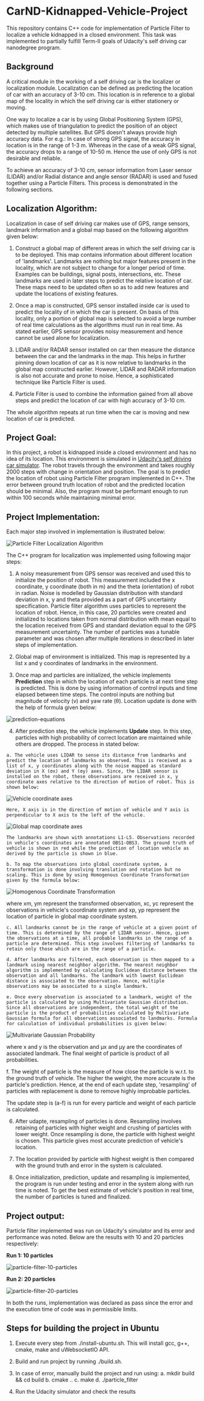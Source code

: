 # CarND-Kidnapped-Vehicle-Project
This repository contains C++ code for implementation of Particle Filter to localize a vehicle kidnapped in a closed environment. This task was implemented to partially fulfill Term-II goals of Udacity's self driving car nanodegree program.

## Background

A critical module in the working of a self driving car is the localizer or localization module. Localization can be defined as predicting the location of car with an accuracy of 3-10 cm. This location is in reference to a global map of the locality in which the self driving car is either stationery or moving.

One way to localize a car is by using Global Positioning System (GPS), which makes use of triangulation to predict the position of an object detected by multiple satellites. But GPS doesn't always provide high accuracy data. For e.g.: In case of strong GPS signal, the accuracy in location is in the range of 1-3 m. Whereas in the case of a weak GPS signal, the accuracy drops to a range of 10-50 m. Hence the use of only GPS is not desirable and reliable.

To achieve an accuracy of 3-10 cm, sensor information from Laser sensor (LIDAR) and/or Radial distance and angle sensor (RADAR) is used and fused together using a Particle Filters. This process is demonstrated in the following sections.


## Localization Algorithm:

Localization in case of self driving car makes use of GPS, range sensors, landmark information and a global map based on the following algorithm given below:

  1. Construct a global map of different areas in which the self driving car is to be deployed. This map contains information about different location of 'landmarks'. Landmarks are nothing but major features present in the locality, which are not subject to change for a longer period of time. Examples can be buildings, signal posts, intersections, etc. These landmarks are used in later steps to predict the relative location of car. These maps need to be updated often so as to add new features and update the locations of existing features.
  
  2. Once a map is constructed, GPS sensor installed inside car is used to predict the locality of in which the car is present. On basis of this locality, only a portion of global map is selected to avoid a large number of real time calculations as the algorithms must run in real time. As stated earlier, GPS sensor provides noisy measurement and hence cannot be used alone for localization.
  
  3. LIDAR and/or RADAR sensor installed on car then measure the distance between the car and the landmarks in the map. This helps in further pinning down location of car as it is now relative to landmarks in the global map constructed earlier. However, LIDAR and RADAR information is also not accurate and prone to noise. Hence, a sophisticated technique like Particle Filter is used.
  
  4. Particle Filter is used to combine the information gained from all above steps and predict the location of car with high accuracy of 3-10 cm.
  
The whole algorithm repeats at run time when the car is moving and new location of car is predicted.


## Project Goal:

In this project, a robot is kidnapped inside a closed environment and has no idea of its location. This environment is simulated in [Udacity's self driving car simulator](https://github.com/udacity/self-driving-car-sim/releases). The robot travels through the environment and takes roughly 2000 steps with change in orientation and position. The goal is to predict the location of robot using Particle Filter program implemented in C++. The error between ground truth location of robot and the predicted location should be minimal. Also, the program must be performant enough to run within 100 seconds while maintaining minimal error.


## Project Implementation:

Each major step involved in implementation is illustrated below:

![Particle Filter Localization Algorithm](https://raw.githubusercontent.com/sohonisaurabh/CarND-Kidnapped-Vehicle-Project/master/image-resources/particle-filter-localization-algorithm.png)

The C++ program for localization was implemented using following major steps:

  1. A noisy measurement from GPS sensor was received and used this to initialize the position of robot. This measurement included the x coordinate, y coordinate (both in m) and the theta (orientation) of robot in radian. Noise is modelled by Gaussian distribution with standard deviation in x, y and theta provided as a part of GPS uncertainty specification. 
  Particle filter algorithm uses particles to represent the location of robot. Hence, in this case, 20 particles were created and initialized to locations taken from normal distribution with mean equal to the location received from GPS and standard deviation equal to the GPS measurement uncertainty. The number of particles was a tunable parameter and was chosen after multiple iterations in described in later steps of implementation.
  
  2. Global map of environment is initialized. This map is represented by a list x and y coordinates of landmarks in the environment.
  
  3. Once map and particles are initialized, the vehicle implements **Prediction** step in which the location of each particle is at next time step is predicted. This is done by using information of control inputs and time elapsed between time steps. The control inputs are nothing but magnitude of velocity (v) and yaw rate (θ). Location update is done with the help of formula given below:
  
  ![prediction-equations](https://raw.githubusercontent.com/sohonisaurabh/CarND-Kidnapped-Vehicle-Project/master/image-resources/prediction-equations.png)
  
  4. After prediction step, the vehicle implements **Update** step. In this step, particles with high probability of correct location are maintained while others are dropped. The process in stated below:
  
    a. The vehicle uses LIDAR to sense its distance from landmarks and predict the location of landmarks as observed. This is received as a list of x, y coordinates along with the noise mapped as standard deviation in X (σx) and Y (σy) axes. Since, the LIDAR sensor is installed on the robot, these observations are received in x, y coordinate axes relative to the direction of motion of robot. This is shown below:
  
  ![Vehicle coordinate axes](https://raw.githubusercontent.com/sohonisaurabh/CarND-Kidnapped-Vehicle-Project/master/image-resources/robot_axes_definition.png)
  
    Here, X axis is in the direction of motion of vehicle and Y axis is perpendicular to X axis to the left of the vehicle.
  
  ![Global map coordinate axes](https://raw.githubusercontent.com/sohonisaurabh/CarND-Kidnapped-Vehicle-Project/master/image-resources/global-map-axes-definition.png)

    The landmarks are shown with annotations L1-L5. Observations recorded in vehicle's coordinates are annotated OBS1-OBS3. The ground truth of vehicle is shown in red while the prediction of location vehicle as derived by the particle is shown in blue.
  
    b. To map the observations into global coordinate system, a transformation is done involving translation and rotation but no scaling. This is done by using Homogenous Coordinate Transformation given by the formula below:
    
![Homogenous Coordinate Transformation](https://raw.githubusercontent.com/sohonisaurabh/CarND-Kidnapped-Vehicle-Project/master/image-resources/homogenous-coordinate-transformation.png)

   where xm, ym represent the transformed observation, xc, yc represent the observations in vehicle's coordinate system and xp, yp represent the location of particle in global map coordinate system.
  
    c. All landmarks cannot be in the range of vehicle at a given point of time. This is determined by the range of LIDAR sensor. Hence, given the observations at a time, all probable landmarks in the range of a particle are determined. This step involves filtering of landmarks to retain only those which are in the range of a particle.
    
    d. After landmarks are filtered, each observation is then mapped to a landmark using nearest neighbor algorithm. The nearest neighbor algorithm is implemented by calculating Euclidean distance between the observation and all landmarks. The landmark with lowest Euclidean distance is associated to the observation. Hence, multiple observations may be associated to a single landmark.
    
    e. Once every observation is associated to a landmark, weight of the particle is calculated by using Multivariate Gaussian distribution. Since all observations are independent, the total weight of the particle is the product of probabilities calculated by Multivariate Gaussian formula for all observations associated to landmarks. Formula for calculation of individual probabilities is given below:
    
![Multivariate Gaussian Probability](https://raw.githubusercontent.com/sohonisaurabh/CarND-Kidnapped-Vehicle-Project/master/image-resources/multivariate-gaussian-probability.png)

   where x and y is the observation and µx and µy are the coordinates of associated landmark. The final weight of particle is product of all probabilities.
   
   f. The weight of particle is the measure of how close the particle is w.r.t. to the ground truth of vehicle. The higher the weight, the more accurate is the particle's prediction. Hence, at the end of each update step, 'resampling' of particles with replacement is done to remove highly improbable particles.
   
 The update step is (a-f) is run for every particle and weight of each particle is calculated.
   
 6. After udapte, resampling of particles is done. Resampling involves retaining of particles with higher weight and crushing of particles with lower weight. Once resampling is done, the particle with highest weight is chosen. This particle gives most accurate prediction of vehicle's location.
   
 7. The location provided by particle with highest weight is then compared with the ground truth and error in the system is calculated.
   
 8. Once initialization, prediction, update and resampling is implemented, the program is run under testing and error in the system along with run time is noted. To get the best estimate of vehicle's position in real time, the number of particles is tuned and finalized.
   
   
## Project output:

Particle filter implemented was run on Udacity's simulator and its error and performance was noted. Below are the results with 10 and 20 particles respectively:

  **Run 1: 10 particles**
  
![particle-filter-10-particles](https://raw.githubusercontent.com/sohonisaurabh/CarND-Kidnapped-Vehicle-Project/master/image-resources/particle-filter-pass-10-particles.png)

  **Run 2: 20 particles**
  
![particle-filter-20-particles](https://raw.githubusercontent.com/sohonisaurabh/CarND-Kidnapped-Vehicle-Project/master/image-resources/particle-filter-pass-20-particles.png)

In both the runs, implementation was declared as pass since the error and the execution time of code was in permissible limits.


## Steps for building the project in Ubuntu

  1. Execute every step from ./install-ubuntu.sh. This will install gcc, g++, cmake, make and uWebsocketIO API.
  
  2. Build and run project by running ./build.sh.
  
  3. In case of error, manually build the project and run using:
    a. mkdir build && cd build
    b. cmake ..
    c. make
    d. ./particle_filter
    
  4. Run the Udacity simulator and check the results
